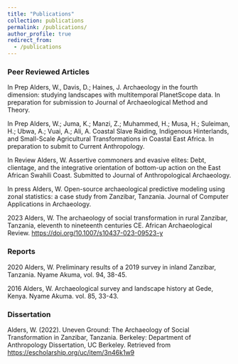 ```yaml
---
title: "Publications"
collection: publications
permalink: /publications/
author_profile: true
redirect_from:
  - /publications
---
```


### Peer Reviewed Articles
In Prep			Alders, W., Davis, D.; Haines, J. Archaeology in the fourth dimension: studying landscapes with multitemporal PlanetScope data. In preparation for submission to Journal of Archaeological Method and Theory.

In Prep        	Alders, W.; Juma, K.; Manzi, Z.; Muhammed, H.; Musa, H.; Suleiman, H.; Ubwa, A.; 
Vuai, A.; Ali, A. Coastal Slave Raiding, Indigenous Hinterlands, and Small-Scale Agricultural Transformations in Coastal East Africa. In preparation to submit to Current Anthropology.

In Review			Alders, W. Assertive commoners and evasive elites: Debt, clientage, and the integrative orientation of bottom-up action on the East African Swahili Coast. Submitted to Journal of Anthropological Archaeology.

In press			Alders, W. Open-source archaeological predictive modeling using zonal statistics: a case study from Zanzibar, Tanzania. Journal of Computer Applications in Archaeology.

2023			Alders, W. The archaeology of social transformation in rural Zanzibar, Tanzania, eleventh to nineteenth centuries CE. African Archaeological Review. https://doi.org/10.1007/s10437-023-09523-y

### Reports

2020 		Alders, W. Preliminary results of a 2019 survey in inland Zanzibar, Tanzania. Nyame Akuma, vol. 94, 38-45.

2016 		Alders, W. Archaeological survey and landscape history at Gede, Kenya. Nyame Akuma. vol. 85, 33-43.

### Dissertation

Alders, W. (2022). Uneven Ground: The Archaeology of Social Transformation in Zanzibar, Tanzania. Berkeley: Department of Anthropology Dissertation, UC Berkeley. Retrieved from https://escholarship.org/uc/item/3n46k1w9
